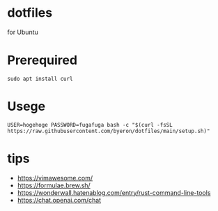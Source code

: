 # dotfiles
for Ubuntu

# Prerequired
`sudo apt install curl`

# Usege
`USER=hogehoge PASSWORD=fugafuga bash -c "$(curl -fsSL https://raw.githubusercontent.com/byeron/dotfiles/main/setup.sh)"`

# tips
- https://vimawesome.com/
- https://formulae.brew.sh/
- https://wonderwall.hatenablog.com/entry/rust-command-line-tools
- https://chat.openai.com/chat
